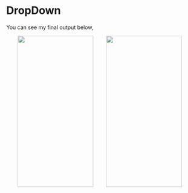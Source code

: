 # DropDown

You can see my final output below,


<img src="https://user-images.githubusercontent.com/55725137/157821080-89093638-993a-41fb-a029-b7af2dc32fd3.jpeg" width="200" height="400" hspace="30"/>  <img src="https://user-images.githubusercontent.com/55725137/157821108-16ec0c2f-aac5-49b9-96b8-2506a640431b.jpeg" width="200" height="400"/>

